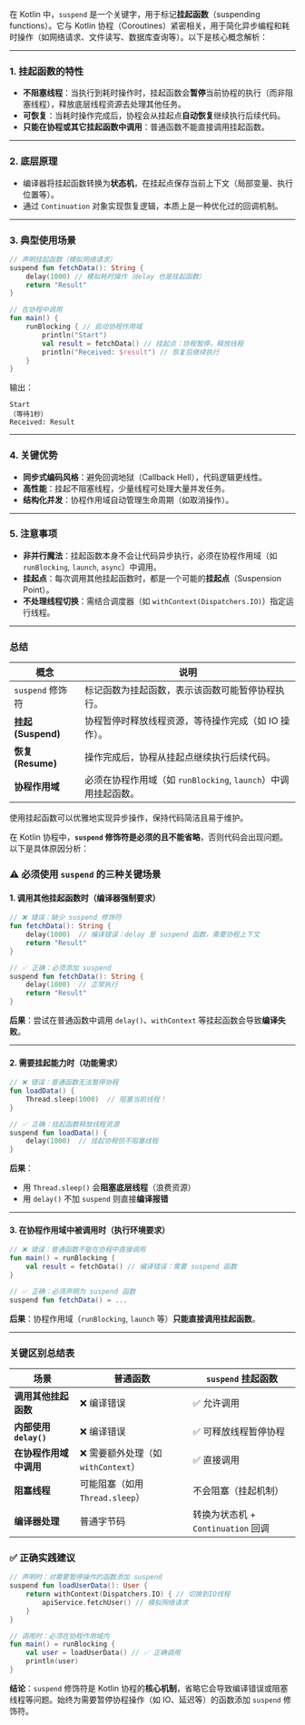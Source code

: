 在 Kotlin 中，`suspend` 是一个关键字，用于标记**挂起函数**（suspending functions）。它与 Kotlin 协程（Coroutines）紧密相关，用于简化异步编程和耗时操作（如网络请求、文件读写、数据库查询等）。以下是核心概念解析：

---

### 1. **挂起函数的特性**
- **不阻塞线程**：当执行到耗时操作时，挂起函数会**暂停**当前协程的执行（而非阻塞线程），释放底层线程资源去处理其他任务。
- **可恢复**：当耗时操作完成后，协程会从挂起点**自动恢复**继续执行后续代码。
- **只能在协程或其它挂起函数中调用**：普通函数不能直接调用挂起函数。

---

### 2. **底层原理**
- 编译器将挂起函数转换为**状态机**，在挂起点保存当前上下文（局部变量、执行位置等）。
- 通过 `Continuation` 对象实现恢复逻辑，本质上是一种优化过的回调机制。

---

### 3. **典型使用场景**
```kotlin
// 声明挂起函数（模拟网络请求）
suspend fun fetchData(): String {
    delay(1000) // 模拟耗时操作（delay 也是挂起函数）
    return "Result"
}

// 在协程中调用
fun main() {
    runBlocking { // 启动协程作用域
        println("Start")
        val result = fetchData() // 挂起点：协程暂停，释放线程
        println("Received: $result") // 恢复后继续执行
    }
}
```
输出：
```
Start
（等待1秒）
Received: Result
```

---

### 4. **关键优势**
- **同步式编码风格**：避免回调地狱（Callback Hell），代码逻辑更线性。
- **高性能**：挂起不阻塞线程，少量线程可处理大量并发任务。
- **结构化并发**：协程作用域自动管理生命周期（如取消操作）。

---

### 5. **注意事项**
- **非并行魔法**：挂起函数本身不会让代码异步执行，必须在协程作用域（如 `runBlocking`, `launch`, `async`）中调用。
- **挂起点**：每次调用其他挂起函数时，都是一个可能的**挂起点**（Suspension Point）。
- **不处理线程切换**：需结合调度器（如 `withContext(Dispatchers.IO)`）指定运行线程。

---

### 总结
| **概念**         | **说明**                                                                 |
|-------------------|------------------------------------------------------------------------|
| `suspend` 修饰符  | 标记函数为挂起函数，表示该函数可能暂停协程执行。                         |
| **挂起 (Suspend)** | 协程暂停时释放线程资源，等待操作完成（如 IO 操作）。                     |
| **恢复 (Resume)** | 操作完成后，协程从挂起点继续执行后续代码。                               |
| **协程作用域**    | 必须在协程作用域（如 `runBlocking`, `launch`）中调用挂起函数。          |

使用挂起函数可以优雅地实现异步操作，保持代码简洁且易于维护。

在 Kotlin 协程中，**`suspend` 修饰符是必须的且不能省略**，否则代码会出现问题。以下是具体原因分析：

### ⚠️ 必须使用 `suspend` 的三种关键场景

#### 1. **调用其他挂起函数时（编译器强制要求）**
```kotlin
// ❌ 错误：缺少 suspend 修饰符
fun fetchData(): String {
    delay(1000)  // 编译错误：delay 是 suspend 函数，需要协程上下文
    return "Result"
}

// ✅ 正确：必须添加 suspend
suspend fun fetchData(): String {
    delay(1000)  // 正常执行
    return "Result"
}
```
**后果**：尝试在普通函数中调用 `delay()`、`withContext` 等挂起函数会导致**编译失败**。

---

#### 2. **需要挂起能力时（功能需求）**
```kotlin
// ❌ 错误：普通函数无法暂停协程
fun loadData() {
    Thread.sleep(1000)  // 阻塞当前线程！
}

// ✅ 正确：挂起函数释放线程资源
suspend fun loadData() {
    delay(1000)  // 挂起协程但不阻塞线程
}
```
**后果**：
- 用 `Thread.sleep()` 会**阻塞底层线程**（浪费资源）
- 用 `delay()` 不加 `suspend` 则直接**编译报错**

---

#### 3. **在协程作用域中被调用时（执行环境要求）**
```kotlin
// ❌ 错误：普通函数不能在协程中直接调用
fun main() = runBlocking {
    val result = fetchData() // 编译错误：需要 suspend 函数
}

// ✅ 正确：必须声明为 suspend 函数
suspend fun fetchData() = ... 
```
**后果**：协程作用域（`runBlocking`, `launch` 等）**只能直接调用挂起函数**。

---

### 关键区别总结表
| **场景**                | **普通函数**                     | **`suspend` 挂起函数**               |
|--------------------------|----------------------------------|---------------------------------------|
| **调用其他挂起函数**     | ❌ 编译错误                      | ✅ 允许调用                           |
| **内部使用 `delay()`**   | ❌ 编译错误                      | ✅ 可释放线程暂停协程                 |
| **在协程作用域中调用**   | ❌ 需要额外处理（如 `withContext`） | ✅ 直接调用                           |
| **阻塞线程**             | 可能阻塞（如用 `Thread.sleep`） | 不会阻塞（挂起机制）                 |
| **编译器处理**           | 普通字节码                      | 转换为状态机 + `Continuation` 回调    |

### ✅ 正确实践建议
```kotlin
// 声明时：对需要暂停操作的函数添加 suspend
suspend fun loadUserData(): User {
    return withContext(Dispatchers.IO) { // 切换到IO线程
        apiService.fetchUser() // 模拟网络请求
    }
}

// 调用时：必须在协程作用域内
fun main() = runBlocking {
    val user = loadUserData() // ✅ 正确调用
    println(user)
}
```

**结论**：`suspend` 修饰符是 Kotlin 协程的**核心机制**，省略它会导致编译错误或阻塞线程等问题。始终为需要暂停协程操作（如 IO、延迟等）的函数添加 `suspend` 修饰符。